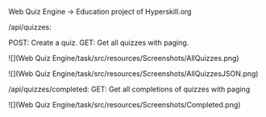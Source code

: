 Web Quiz Engine -> Education project of Hyperskill.org

/api/quizzes:

  POST: Create a quiz.
  GET: Get all quizzes with paging.
  
![](Web Quiz Engine/task/src/resources/Screenshots/AllQuizzes.png)


![](Web Quiz Engine/task/src/resources/Screenshots/AllQuizzesJSON.png)

  
/api/quizzes/completed:
  GET: Get all completions of quizzes with paging
  

![](Web Quiz Engine/task/src/resources/Screenshots/Completed.png)
